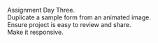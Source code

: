Assignment Day Three.  
Duplicate a sample form from an animated image.  
Ensure project is easy to review and share.  
Make it responsive.  